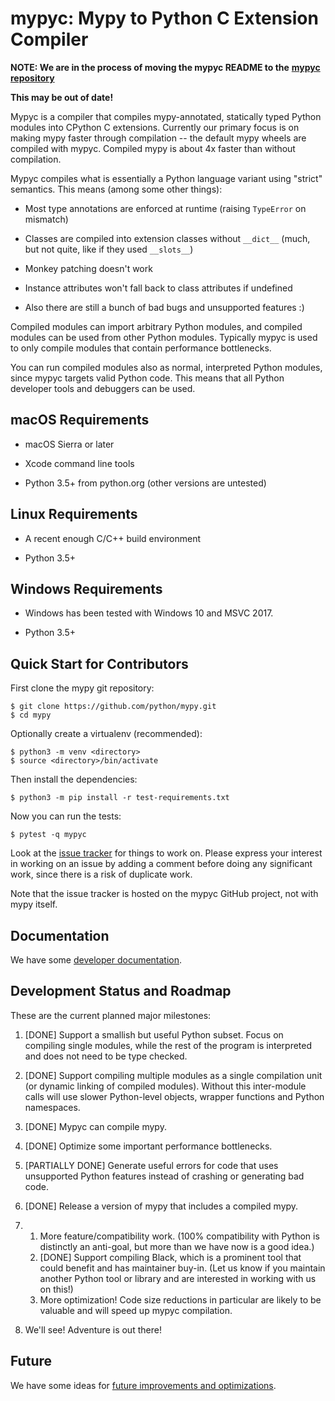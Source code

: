 # mypyc: Mypy to Python C Extension Compiler

**NOTE: We are in the process of moving the mypyc README to the**
**[mypyc repository](https://github.com/mypyc/mypyc)**

**This may be out of date!**

Mypyc is a compiler that compiles mypy-annotated, statically typed
Python modules into CPython C extensions. Currently our primary focus
is on making mypy faster through compilation -- the default mypy wheels
are compiled with mypyc. Compiled mypy is about 4x faster than
without compilation.

Mypyc compiles what is essentially a Python language variant using "strict"
semantics. This means (among some other things):

- Most type annotations are enforced at runtime (raising `TypeError` on mismatch)

- Classes are compiled into extension classes without `__dict__`
  (much, but not quite, like if they used `__slots__`)

- Monkey patching doesn't work

- Instance attributes won't fall back to class attributes if undefined

- Also there are still a bunch of bad bugs and unsupported features :)

Compiled modules can import arbitrary Python modules, and compiled modules
can be used from other Python modules. Typically mypyc is used to only
compile modules that contain performance bottlenecks.

You can run compiled modules also as normal, interpreted Python
modules, since mypyc targets valid Python code. This means that
all Python developer tools and debuggers can be used.

## macOS Requirements

- macOS Sierra or later

- Xcode command line tools

- Python 3.5+ from python.org (other versions are untested)

## Linux Requirements

- A recent enough C/C++ build environment

- Python 3.5+

## Windows Requirements

- Windows has been tested with Windows 10 and MSVC 2017.

- Python 3.5+

## Quick Start for Contributors

First clone the mypy git repository:

    $ git clone https://github.com/python/mypy.git
    $ cd mypy

Optionally create a virtualenv (recommended):

    $ python3 -m venv <directory>
    $ source <directory>/bin/activate

Then install the dependencies:

    $ python3 -m pip install -r test-requirements.txt

Now you can run the tests:

    $ pytest -q mypyc

Look at the [issue tracker](https://github.com/mypyc/mypyc/issues)
for things to work on. Please express your interest in working on an
issue by adding a comment before doing any significant work, since
there is a risk of duplicate work.

Note that the issue tracker is hosted on the mypyc GitHub project, not
with mypy itself.

## Documentation

We have some [developer documentation](doc/dev-intro.md).

## Development Status and Roadmap

These are the current planned major milestones:

1. [DONE] Support a smallish but useful Python subset. Focus on compiling
   single modules, while the rest of the program is interpreted and does not
   need to be type checked.

2. [DONE] Support compiling multiple modules as a single compilation unit (or
   dynamic linking of compiled modules). Without this inter-module
   calls will use slower Python-level objects, wrapper functions and
   Python namespaces.

3. [DONE] Mypyc can compile mypy.

4. [DONE] Optimize some important performance bottlenecks.

5. [PARTIALLY DONE] Generate useful errors for code that uses unsupported Python
   features instead of crashing or generating bad code.

6. [DONE] Release a version of mypy that includes a compiled mypy.

7. 1. More feature/compatibility work. (100% compatibility with Python is distinctly
      an anti-goal, but more than we have now is a good idea.)
   2. [DONE] Support compiling Black, which is a prominent tool that could benefit
      and has maintainer buy-in.
      (Let us know if you maintain another Python tool or library and are
      interested in working with us on this!)
   3. More optimization! Code size reductions in particular are likely to
      be valuable and will speed up mypyc compilation.

8. We'll see! Adventure is out there!

## Future

We have some ideas for
[future improvements and optimizations](doc/future.md).
